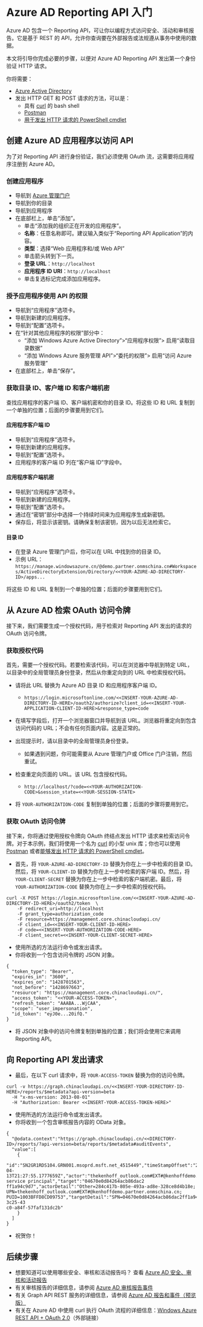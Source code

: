 <properties
   pageTitle="Azure AD Reporting API 入门"
   description="如何开始使用 Azure Active Directory Reporting API"
   services="active-directory"
   documentationCenter=""
   authors="yossib"
   manager="mbaldwin"
   editor=""/>

<tags
   ms.service="active-directory"
   ms.date="05/12/2015" 
   wacn.date="06/16/2015"/>


# Azure AD Reporting API 入门

Azure AD 包含一个 Reporting API，可让你以编程方式访问安全、活动和审核报告。它是基于 REST 的 API，允许你查询要在外部报告或法规遵从事务中使用的数据。

本文将引导你完成必要的步骤，以便对 Azure AD Reporting API 发出第一个身份验证 HTTP 请求。

你将需要：

- [Azure Active Directory](active-directory-whatis)
- 发出 HTTP GET 和 POST 请求的方法，可以是：
	- 具有 [curl](http://curl.haxx.se/) 的 bash shell
	- [Postman](https://www.getpostman.com/)
	- [用于发出 HTTP 请求的 PowerShell cmdlet](https://technet.microsoft.com/zh-cn/library/hh849901.aspx)



## 创建 Azure AD 应用程序以访问 API

为了对 Reporting API 进行身份验证，我们必须使用 OAuth 流，这需要将应用程序注册到 Azure AD。



### 创建应用程序
- 导航到 [Azure 管理门户](https://manage.windowsazure.cn/)
- 导航到你的目录
- 导航到应用程序
- 在底部栏上，单击“添加”。
	- 单击“添加我的组织正在开发的应用程序”。
	- **名称**：任意名称即可。建议输入类似于“Reporting API Application”的内容。
	- **类型**：选择“Web 应用程序和/或 Web API”
	- 单击箭头转到下一页。
	- **登录 URL**：```http://localhost```
	- **应用程序 ID URI**：```http://localhost```
	- 单击复选标记完成添加应用程序。

### 授予应用程序使用 API 的权限
- 导航到“应用程序”选项卡。
- 导航到新建的应用程序。
- 导航到“配置”选项卡。
- 在“针对其他应用程序的权限”部分中：
	- “添加 Windows Azure Active Directory”>“应用程序权限”> 启用“读取目录数据”
	- “添加 Windows Azure 服务管理 API”>“委托的权限”> 启用“访问 Azure 服务管理”
- 在底部栏上，单击“保存”。


### 获取目录 ID、客户端 ID 和客户端机密

查找应用程序的客户端 ID、客户端机密和你的目录 ID。将这些 ID 和 URL 复制到一个单独的位置；后面的步骤要用到它们。

#### 应用程序客户端 ID
- 导航到“应用程序”选项卡。
- 导航到新建的应用程序。
- 导航到“配置”选项卡。
- 应用程序的客户端 ID 列在“客户端 ID”字段中。

#### 应用程序客户端机密
- 导航到“应用程序”选项卡。
- 导航到新建的应用程序。
- 导航到“配置”选项卡。
- 通过在“密钥”部分中选择一个持续时间来为应用程序生成新密钥。
- 保存后，将显示该密钥。请确保复制该密钥，因为以后无法检索它。

#### 目录 ID
- 在登录 Azure 管理门户后，你可以在 URL 中找到你的目录 ID。
- 示例 URL：```https://manage.windowsazure.cn/@demo.partner.onmschina.cn#Workspaces/ActiveDirectoryExtension/Directory/<<YOUR-AZURE-AD-DIRECTORY-ID>/apps...```

将这些 ID 和 URL 复制到一个单独的位置；后面的步骤要用到它们。



## 从 Azure AD 检索 OAuth 访问令牌

接下来，我们需要生成一个授权代码，用于检索对 Reporting API 发出的请求的 OAuth 访问令牌。



### 获取授权代码

首先，需要一个授权代码。若要检索该代码，可以在浏览器中导航到特定 URL，以目录中的全局管理员身份登录，然后从你重定向到的 URL 中检索授权代码。

- 请将此 URL 替换为 Azure AD 目录 ID 和应用程序客户端 ID。
	- ```https://login.microsoftonline.com/<<INSERT-YOUR-AZURE-AD-DIRECTORY-ID-HERE>/oauth2/authorize?client_id=<<INSERT-YOUR-APPLICATION-CLIENT-ID-HERE>&response_type=code```
- 在填写字段后，打开一个浏览器窗口并导航到该 URL。浏览器将重定向到包含访问代码的 URL；不会有任何页面内容。这是正常的。 

- 出现提示时，请以目录中的全局管理员身份登录。
	- 如果遇到问题，你可能需要从 Azure 管理门户或 Office 门户注销，然后重试。
- 检查重定向页面的 URL。该 URL 包含授权代码。
	- ```http://localhost/?code=<<YOUR-AUTHORIZATION-CODE>&session_state=<<YOUR-SESSION-STATE>``` 
- 将 ```YOUR-AUTHORIZATION-CODE``` 复制到单独的位置；后面的步骤将要用到它。



### 获取 OAuth 访问令牌

接下来，你将通过使用授权令牌向 OAuth 终结点发出 HTTP 请求来检索访问令牌。对于本示例，我们将使用一个名为 [curl](http://curl.haxx.se/) 的小型 unix 库；你也可以使用 [Postman](https://www.getpostman.com/) 或者[能够发出 HTTP 请求的 PowerShell cmdlet](https://technet.microsoft.com/zh-cn/library/hh849901.aspx)。

- 首先，将 ```YOUR-AZURE-AD-DIRECTORY-ID``` 替换为你在上一步中检索的目录 ID。然后，将 ```YOUR-CLIENT-ID``` 替换为你在上一步中检索的客户端 ID。然后，将 ```YOUR-CLIENT-SECRET``` 替换为你在上一步中检索的客户端机密。最后，将 ```YOUR-AUTHORIZATION-CODE``` 替换为你在上一步中检索的授权代码。

```
curl -X POST https://login.microsoftonline.com/<<INSERT-YOUR-AZURE-AD-DIRECTORY-ID-HERE>/oauth2/token  \
	-F redirect_uri=http://localhost
	-F grant_type=authorization_code 
	-F resource=https://management.core.chinacloudapi.cn/
	-F client_id=<<INSERT-YOUR-CLIENT-ID-HERE>
	-F code=<<INSERT-YOUR-AUTHORIZATION-CODE-HERE>
	-F client_secret=<<INSERT-YOUR-CLIENT-SECRET-HERE>
```

- 使用所选的方法运行命令或发出请求。
- 你将收到一个包含访问令牌的 JSON 对象。

```
{
  "token_type": "Bearer",
  "expires_in": "3600",
  "expires_on": "1428701563",
  "not_before": "1428697663",
  "resource": "https://management.core.chinacloudapi.cn/",
  "access_token": "<<YOUR-ACCESS-TOKEN>",
  "refresh_token": "AAABA...WjCAA",
  "scope": "user_impersonation",
  "id_token": "eyJ0e...20ifQ."
}
```

- 将 JSON 对象中的访问令牌复制到单独的位置；我们将会使用它来调用 Reporting API。



## 向 Reporting API 发出请求

- 最后，在以下 curl 请求中，将 ```YOUR-ACCESS-TOKEN``` 替换为你的访问令牌。

```
curl -v https://graph.chinacloudapi.cn/<<INSERT-YOUR-DIRECTORY-ID-HERE>/reports/$metadata?api-version=beta
  -H "x-ms-version: 2013-08-01"
  -H "Authorization: Bearer <<INSERT-YOUR-ACCESS-TOKEN-HERE>"
```

- 使用所选的方法运行命令或发出请求。
- 你将收到一个包含审核报告内容的 OData 对象。

```
{
  "@odata.context":"https://graph.chinacloudapi.cn/<<DIRECTORY-ID>/reports/?api-version=beta/reports/$metadata#auditEvents",
  "value":[
    {
      "id":"SN2GR1RDS104.GRN001.msoprd.msft.net_4515449","timeStampOffset":"2015-04-13T21:27:55.1777659Z","actor":"thekenhoff_outlook.com#EXT#@kenhoffdemo.partner.onmschina.cn","action":"Add service principal","target":"04670e0d84264acb86dac2
ff1a94c9d7","actorDetail":"Other=284c417b-805e-493a-ad8e-328ce8d4b18e; UPN=thekenhoff_outlook.com#EXT#@kenhoffdemo.partner.onmschina.cn; PUID=1003BFFD8CD09753","targetDetail":"SPN=04670e0d84264acb86dac2ff1a94c9d7","tenantId":"c9b13f49-3c25-43
c0-a84f-57faf131dc2b"
    }
  ]
}
```

- 祝贺你！


## 后续步骤
- 想要知道可以使用哪些安全、审核和活动报告吗？ 查看 [Azure AD 安全、审核和活动报告](active-directory-view-access-usage-reports)
- 有关审核报告的详细信息，请参阅 [Azure AD 审核报告事件](active-directory-reporting-audit-events)
- 有关 Graph API REST 服务的详细信息，请参阅 [Azure AD 报告和事件（预览版）](https://msdn.microsoft.com/zh-cn/library/azure/mt126081.aspx)
- 有关在 Azure AD 中使用 curl 执行 OAuth 流程的详细信息：[Windows Azure REST API + OAuth 2.0](https://ahmetalpbalkan.com/blog/azure-rest-api-with-oauth2/)（外部链接）

<!---HONumber=60-->